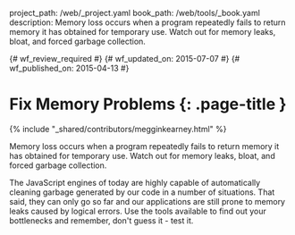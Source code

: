 project_path: /web/_project.yaml
book_path: /web/tools/_book.yaml
description: Memory loss occurs when a program repeatedly fails to return memory it has obtained for temporary use. Watch out for memory leaks, bloat, and forced garbage collection.

{# wf_review_required #}
{# wf_updated_on: 2015-07-07 #}
{# wf_published_on: 2015-04-13 #}

# Fix Memory Problems {: .page-title }

{% include "_shared/contributors/megginkearney.html" %}

Memory loss occurs when a program repeatedly fails to return memory it has obtained for temporary use. Watch out for memory leaks, bloat, and forced garbage collection.

The JavaScript engines of today are highly capable of automatically cleaning garbage
generated by our code in a number of situations.
That said, they can only go so far and
our applications are still prone to memory leaks caused by logical errors.
Use the tools available to find out your bottlenecks and remember, don't guess it - test it.
